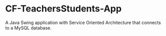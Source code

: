 # CF-TeachersStudents-App
A Java Swing application with Service Oriented Architecture that connects to a MySQL database.
